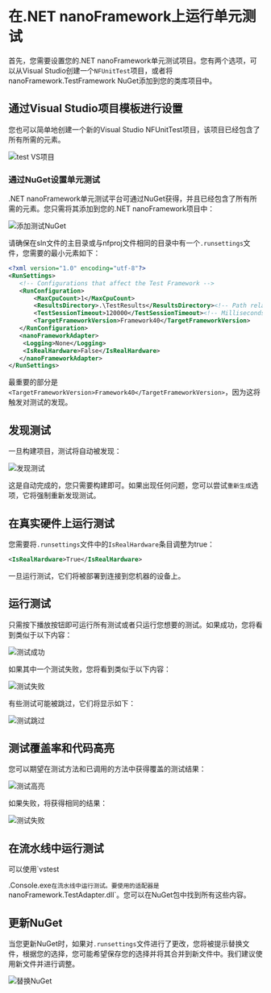 # 在.NET nanoFramework上运行单元测试

首先，您需要设置您的.NET nanoFramework单元测试项目。您有两个选项，可以从Visual Studio创建一个`NFUnitTest`项目，或者将nanoFramework.TestFramework NuGet添加到您的类库项目中。

## 通过Visual Studio项目模板进行设置

您也可以简单地创建一个新的Visual Studio NFUnitTest项目，该项目已经包含了所有所需的元素。

![test VS项目](../../images/test-project-template.png)

### 通过NuGet设置单元测试

.NET nanoFramework单元测试平台可通过NuGet获得，并且已经包含了所有所需的元素。您只需将其添加到您的.NET nanoFramework项目中：

![添加测试NuGet](../../images/test-nuget-test-framework.jpg)

请确保在sln文件的主目录或与nfproj文件相同的目录中有一个`.runsettings`文件，您需要的最小元素如下：

```xml
<?xml version="1.0" encoding="utf-8"?>
<RunSettings>
   <!-- Configurations that affect the Test Framework -->
   <RunConfiguration>
       <MaxCpuCount>1</MaxCpuCount>
       <ResultsDirectory>.\TestResults</ResultsDirectory><!-- Path relative to solution directory -->
       <TestSessionTimeout>120000</TestSessionTimeout><!-- Milliseconds -->
       <TargetFrameworkVersion>Framework40</TargetFrameworkVersion>
   </RunConfiguration>
   <nanoFrameworkAdapter>
    <Logging>None</Logging>
    <IsRealHardware>False</IsRealHardware>
   </nanoFrameworkAdapter>
</RunSettings>
```

最重要的部分是`<TargetFrameworkVersion>Framework40</TargetFrameworkVersion>`，因为这将触发对测试的发现。

## 发现测试

一旦构建项目，测试将自动被发现：

![发现测试](../../images/test-discovered.jpg)

这是自动完成的，您只需要构建即可。如果出现任何问题，您可以尝试`重新生成`选项，它将强制重新发现测试。

## 在真实硬件上运行测试

您需要将`.runsettings`文件中的`IsRealHardware`条目调整为true：

```xml
<IsRealHardware>True</IsRealHardware>
```

一旦运行测试，它们将被部署到连接到您机器的设备上。

## 运行测试

只需按下播放按钮即可运行所有测试或者只运行您想要的测试。如果成功，您将看到类似于以下内容：

![测试成功](../../images/test-success.jpg)

如果其中一个测试失败，您将看到类似于以下内容：

![测试失败](../../images/test-failed.jpg)

有些测试可能被跳过，它们将显示如下：

![测试跳过](../../images/test-skipped.jpg)

## 测试覆盖率和代码高亮

您可以期望在测试方法和已调用的方法中获得覆盖的测试结果：

![测试高亮](../../images/test-code-highlight.jpg)

如果失败，将获得相同的结果：

![测试失败](../../images/test-integration-vs-failed.jpg)

## 在流水线中运行测试

可以使用`vstest

.Console.exe`在流水线中运行测试。要使用的适配器是`nanoFramework.TestAdapter.dll`。您可以在NuGet包中找到所有这些内容。

## 更新NuGet

当您更新NuGet时，如果对`.runsettings`文件进行了更改，您将被提示替换文件，根据您的选择，您可能希望保存您的选择并将其合并到新文件中。我们建议使用新文件并进行调整。

![替换NuGet](../../images/test-replace-runsettings.jpg)